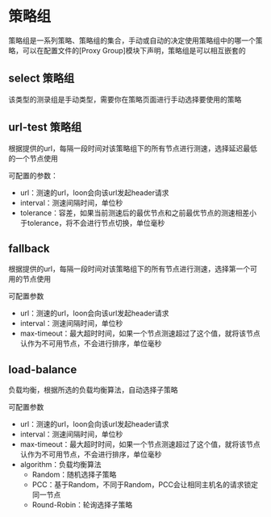 # 策略组
策略组是一系列策略、策略组的集合，手动或自动的决定使用策略组中的哪一个策略，可以在配置文件的[Proxy Group]模块下声明，策略组是可以相互嵌套的

## select 策略组
该类型的测录组是手动类型，需要你在策略页面进行手动选择要使用的策略

## url-test 策略组
根据提供的url，每隔一段时间对该策略组下的所有节点进行测速，选择延迟最低的一个节点使用

可配置的参数：
- url：测速的url，loon会向该url发起header请求
- interval：测速间隔时间，单位秒
- tolerance：容差，如果当前测速后的最优节点和之前最优节点的测速相差小于tolerance，将不会进行节点切换，单位毫秒

## fallback
根据提供的url，每隔一段时间对该策略组下的所有节点进行测速，选择第一个可用的节点使用

可配置参数
- url：测速的url，loon会向该url发起header请求
- interval：测速间隔时间，单位秒
- max-timeout：最大超时时间，如果一个节点测速超过了这个值，就将该节点认作为不可用节点，不会进行排序，单位毫秒

## load-balance
负载均衡，根据所选的负载均衡算法，自动选择子策略

可配置参数
- url：测速的url，loon会向该url发起header请求
- interval：测速间隔时间，单位秒
- max-timeout：最大超时时间，如果一个节点测速超过了这个值，就将该节点认作为不可用节点，不会进行排序，单位毫秒
- algorithm：负载均衡算法
    - Random：随机选择子策略
    - PCC：基于Random，不同于Random，PCC会让相同主机名的请求锁定同一节点
    - Round-Robin：轮询选择子策略
